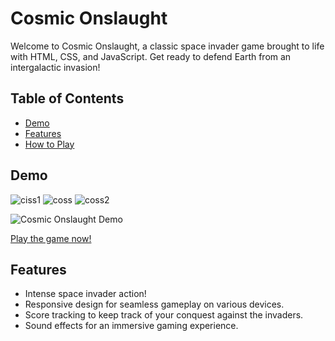 # Cosmic Onslaught

Welcome to Cosmic Onslaught, a classic space invader game brought to life with HTML, CSS, and JavaScript. Get ready to defend Earth from an intergalactic invasion!

## Table of Contents

- [Demo](#demo)
- [Features](#features)
- [How to Play](#how-to-play)

## Demo
![ciss1](https://github.com/MihirJaiswal/Cosmic-Onslaught/assets/137146214/4c3cce9f-87a6-498f-af1b-ed5617374da9)
![coss](https://github.com/MihirJaiswal/Cosmic-Onslaught/assets/137146214/64af9f48-18ca-4238-af47-ca618a69a6c9)
![coss2](https://github.com/MihirJaiswal/Cosmic-Onslaught/assets/137146214/18063e1b-79c5-4ffb-bb88-69a185d054b9)

![Cosmic Onslaught Demo](demo.gif)

[Play the game now!](link-to-live-demo)

## Features

- Intense space invader action!
- Responsive design for seamless gameplay on various devices.
- Score tracking to keep track of your conquest against the invaders.
- Sound effects for an immersive gaming experience.

